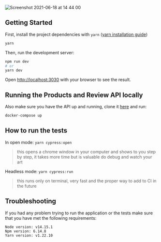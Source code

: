 ![Screenshot 2021-06-18 at 14 44 00](https://user-images.githubusercontent.com/16503306/122562686-a5530600-d043-11eb-87e7-679d074243c4.png)

## Getting Started

First, install the project dependencies with `yarn` ([yarn installation guide](https://classic.yarnpkg.com/en/docs/install/#mac-stable))

```bash
yarn
```

Then, run the development server:

```bash
npm run dev
# or
yarn dev
```

Open [http://localhost:3030](http://localhost:3030) with your browser to see the result.

## Running the Products and Review API locally

Also make sure you have the API up and running, clone it [here](https://bitbucket.org/adichallenge/product-reviews-docker-composer/src/master/) and run:

```bash
docker-compose up
```

## How to run the tests

In open mode: `yarn cypress:open`

> this opens a chrome window in your computer and shows to you step by step, it takes more time but is valuable do debug and watch your art

Headless mode: `yarn cypress:run`

> this runs only on terminal, very fast and the proper way to add to CI in the future

## Troubleshooting

If you had any problem trying to run the application or the tests make sure that you have met the following requirements:

```
Node version: v14.15.1
Npm version: 6.14.8
Yarn version: v1.22.10
```
